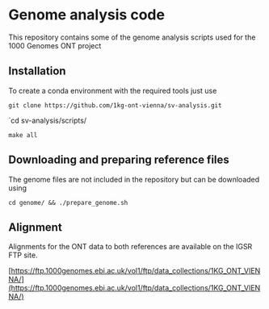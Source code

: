 # Genome analysis code

This repository contains some of the genome analysis scripts used for the 1000 Genomes ONT project

## Installation

To create a conda environment with the required tools just use

`git clone https://github.com/1kg-ont-vienna/sv-analysis.git`

`cd sv-analysis/scripts/

`make all`

## Downloading and preparing reference files

The genome files are not included in the repository but can be downloaded using

`cd genome/ && ./prepare_genome.sh`

## Alignment

Alignments for the ONT data to both references are available on the IGSR FTP site.

[https://ftp.1000genomes.ebi.ac.uk/vol1/ftp/data_collections/1KG_ONT_VIENNA/](https://ftp.1000genomes.ebi.ac.uk/vol1/ftp/data_collections/1KG_ONT_VIENNA/)

